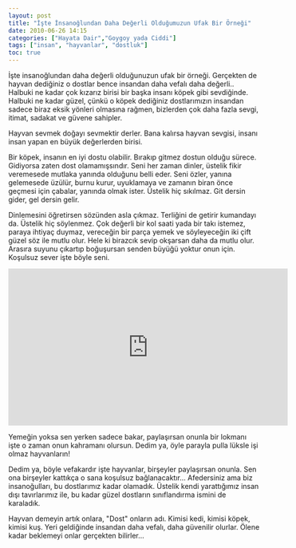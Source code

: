 ```yaml
---
layout: post
title: "İşte İnsanoğlundan Daha Değerli Olduğumuzun Ufak Bir Örneği"
date: 2010-06-26 14:15
categories: ["Hayata Dair","Goygoy yada Ciddi"]
tags: ["insan", "hayvanlar", "dostluk"]
toc: true
---
```


İşte insanoğlundan daha değerli olduğunuzun ufak bir örneği. Gerçekten de hayvan dediğiniz o dostlar bence insandan daha vefalı daha değerli.. Halbuki ne kadar çok kızarız birisi bir başka insanı köpek gibi sevdiğinde. Halbuki ne kadar güzel, çünkü o köpek dediğiniz dostlarımızın insandan sadece biraz eksik yönleri olmasına rağmen, bizlerden çok daha fazla sevgi, itimat, sadakat ve güvene sahipler.

Hayvan sevmek doğayı sevmektir derler. Bana kalırsa hayvan sevgisi, insanı insan yapan en büyük değerlerden birisi.

Bir köpek, insanın en iyi dostu olabilir. Bırakıp gitmez dostun olduğu sürece. Gidiyorsa zaten dost olamamışsındır. Seni her zaman dinler, üstelik fikir veremesede mutlaka yanında olduğunu belli eder. Seni özler, yanına gelemesede üzülür, burnu kurur, uyuklamaya ve zamanın biran önce geçmesi için çabalar, yanında olmak ister. Üstelik hiç sıkılmaz. Git dersin gider, gel dersin gelir.

Dinlemesini öğretirsen sözünden asla çıkmaz. Terliğini de getirir kumandayı da. Üstelik hiç söylenmez. Çok değerli bir kol saati yada bir takı istemez, paraya ihtiyaç duymaz, vereceğin bir parça yemek ve söyleyeceğin iki çift güzel söz ile mutlu olur. Hele ki birazcık sevip okşarsan daha da mutlu olur. Arasıra suyunu çıkartıp boğuşursan senden büyüğü yoktur onun için. Koşulsuz sever işte böyle seni.

<p style="text-align: center;"><iframe src="https://www.youtube.com/embed/yvkiAoFWilg?rel=0&amp;showinfo=0" width="560" height="315" frameborder="0" allowfullscreen="allowfullscreen"></iframe></p>

Yemeğin yoksa sen yerken sadece bakar, paylaşırsan onunla bir lokmanı işte o zaman onun kahramanı olursun. Dedim ya, öyle parayla pulla lüksle işi olmaz hayvanların!

Dedim ya, böyle vefakardır işte hayvanlar, birşeyler paylaşırsan onunla. Sen ona birşeyler kattıkça o sana koşulsuz bağlanacaktır... Afedersiniz ama biz insanoğulları, bu dostlarımız kadar olamadık. Üstelik kendi yarattığımız insan dışı tavırlarımız ile, bu kadar güzel dostların sınıflandırma ismini de karaladık.

Hayvan demeyin artık onlara, "Dost" onların adı. Kimisi kedi, kimisi köpek, kimisi kuş. Yeri geldiğinde insandan daha vefalı, daha güvenilir olurlar. Ölene kadar beklemeyi onlar gerçekten bilirler...
    